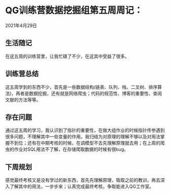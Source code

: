 # QG训练营数据挖掘组第五周周记：
2021年4月29日

## 生活随记
在这五周的训练营里，让我忙碌了不少，在这其中受益了很多。


## 训练营总结
这五周学到的东西不少，首先是一些数据结构(链表、队列、栈、二叉树、排序算法)，再者是数据挖掘，还有就是网络爬虫；代码的规范性、博客的重要性、查阅文献的方法等等。


## 存在问题
通过这五周的学习，我认识到了指针的重要性，在做大组作业的时候指针传参遇到很多问题，不理解其中一些变量的作用。我归结为对原理的理解不够以及对用法掌握不到位；还有在中期考核的时候，在调模型不去先理解原理就去用；在上周的爬虫的作业对SQL用法不了解，在存储爬取数据的时候有很bug。


## 下周规划
感觉最终考核又是没有学过的新东西，首先先理解原理，吸取之前的教训，再去深入了解其中的用法，一步步来；认真完成最终考核，争取能进入QG工作室。


